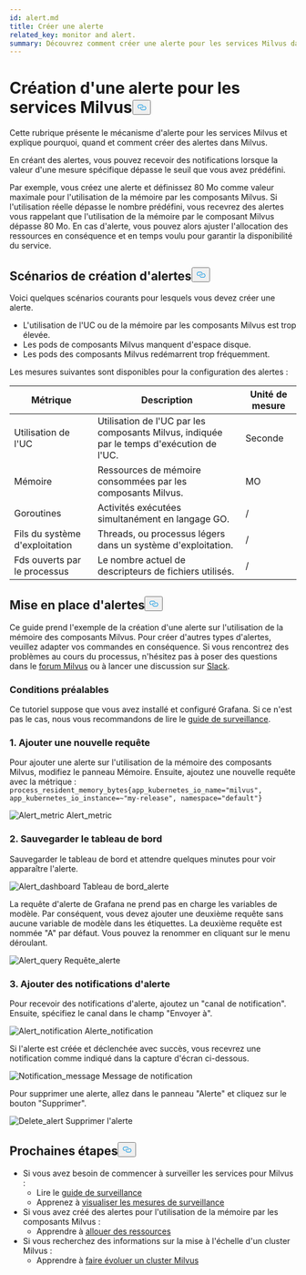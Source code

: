 ```yaml
---
id: alert.md
title: Créer une alerte
related_key: monitor and alert.
summary: Découvrez comment créer une alerte pour les services Milvus dans Grafana.
---
```


<h1 id="Create-an-Alert-for-Milvus-Services" class="common-anchor-header">Création d'une alerte pour les services Milvus<button data-href="#Create-an-Alert-for-Milvus-Services" class="anchor-icon" translate="no">
      <svg translate="no"
        aria-hidden="true"
        focusable="false"
        height="20"
        version="1.1"
        viewBox="0 0 16 16"
        width="16"
      >
        <path
          fill="#0092E4"
          fill-rule="evenodd"
          d="M4 9h1v1H4c-1.5 0-3-1.69-3-3.5S2.55 3 4 3h4c1.45 0 3 1.69 3 3.5 0 1.41-.91 2.72-2 3.25V8.59c.58-.45 1-1.27 1-2.09C10 5.22 8.98 4 8 4H4c-.98 0-2 1.22-2 2.5S3 9 4 9zm9-3h-1v1h1c1 0 2 1.22 2 2.5S13.98 12 13 12H9c-.98 0-2-1.22-2-2.5 0-.83.42-1.64 1-2.09V6.25c-1.09.53-2 1.84-2 3.25C6 11.31 7.55 13 9 13h4c1.45 0 3-1.69 3-3.5S14.5 6 13 6z"
        ></path>
      </svg>
    </button></h1><p>Cette rubrique présente le mécanisme d'alerte pour les services Milvus et explique pourquoi, quand et comment créer des alertes dans Milvus.</p>
<p>En créant des alertes, vous pouvez recevoir des notifications lorsque la valeur d'une mesure spécifique dépasse le seuil que vous avez prédéfini.</p>
<p>Par exemple, vous créez une alerte et définissez 80 Mo comme valeur maximale pour l'utilisation de la mémoire par les composants Milvus. Si l'utilisation réelle dépasse le nombre prédéfini, vous recevrez des alertes vous rappelant que l'utilisation de la mémoire par le composant Milvus dépasse 80 Mo. En cas d'alerte, vous pouvez alors ajuster l'allocation des ressources en conséquence et en temps voulu pour garantir la disponibilité du service.</p>
<h2 id="Scenarios-for-creating-alerts" class="common-anchor-header">Scénarios de création d'alertes<button data-href="#Scenarios-for-creating-alerts" class="anchor-icon" translate="no">
      <svg translate="no"
        aria-hidden="true"
        focusable="false"
        height="20"
        version="1.1"
        viewBox="0 0 16 16"
        width="16"
      >
        <path
          fill="#0092E4"
          fill-rule="evenodd"
          d="M4 9h1v1H4c-1.5 0-3-1.69-3-3.5S2.55 3 4 3h4c1.45 0 3 1.69 3 3.5 0 1.41-.91 2.72-2 3.25V8.59c.58-.45 1-1.27 1-2.09C10 5.22 8.98 4 8 4H4c-.98 0-2 1.22-2 2.5S3 9 4 9zm9-3h-1v1h1c1 0 2 1.22 2 2.5S13.98 12 13 12H9c-.98 0-2-1.22-2-2.5 0-.83.42-1.64 1-2.09V6.25c-1.09.53-2 1.84-2 3.25C6 11.31 7.55 13 9 13h4c1.45 0 3-1.69 3-3.5S14.5 6 13 6z"
        ></path>
      </svg>
    </button></h2><p>Voici quelques scénarios courants pour lesquels vous devez créer une alerte.</p>
<ul>
<li>L'utilisation de l'UC ou de la mémoire par les composants Milvus est trop élevée.</li>
<li>Les pods de composants Milvus manquent d'espace disque.</li>
<li>Les pods des composants Milvus redémarrent trop fréquemment.</li>
</ul>
<p>Les mesures suivantes sont disponibles pour la configuration des alertes :</p>
<table>
<thead>
<tr><th>Métrique</th><th>Description</th><th>Unité de mesure</th></tr>
</thead>
<tbody>
<tr><td>Utilisation de l'UC</td><td>Utilisation de l'UC par les composants Milvus, indiquée par le temps d'exécution de l'UC.</td><td>Seconde</td></tr>
<tr><td>Mémoire</td><td>Ressources de mémoire consommées par les composants Milvus.</td><td>MO</td></tr>
<tr><td>Goroutines</td><td>Activités exécutées simultanément en langage GO.</td><td>/</td></tr>
<tr><td>Fils du système d'exploitation</td><td>Threads, ou processus légers dans un système d'exploitation.</td><td>/</td></tr>
<tr><td>Fds ouverts par le processus</td><td>Le nombre actuel de descripteurs de fichiers utilisés.</td><td>/</td></tr>
</tbody>
</table>
<h2 id="Set-up-alerts" class="common-anchor-header">Mise en place d'alertes<button data-href="#Set-up-alerts" class="anchor-icon" translate="no">
      <svg translate="no"
        aria-hidden="true"
        focusable="false"
        height="20"
        version="1.1"
        viewBox="0 0 16 16"
        width="16"
      >
        <path
          fill="#0092E4"
          fill-rule="evenodd"
          d="M4 9h1v1H4c-1.5 0-3-1.69-3-3.5S2.55 3 4 3h4c1.45 0 3 1.69 3 3.5 0 1.41-.91 2.72-2 3.25V8.59c.58-.45 1-1.27 1-2.09C10 5.22 8.98 4 8 4H4c-.98 0-2 1.22-2 2.5S3 9 4 9zm9-3h-1v1h1c1 0 2 1.22 2 2.5S13.98 12 13 12H9c-.98 0-2-1.22-2-2.5 0-.83.42-1.64 1-2.09V6.25c-1.09.53-2 1.84-2 3.25C6 11.31 7.55 13 9 13h4c1.45 0 3-1.69 3-3.5S14.5 6 13 6z"
        ></path>
      </svg>
    </button></h2><p>Ce guide prend l'exemple de la création d'une alerte sur l'utilisation de la mémoire des composants Milvus. Pour créer d'autres types d'alertes, veuillez adapter vos commandes en conséquence. Si vous rencontrez des problèmes au cours du processus, n'hésitez pas à poser des questions dans le <a href="https://discuss.milvus.io/">forum Milvus</a> ou à lancer une discussion sur <a href="https://join.slack.com/t/milvusio/shared_invite/zt-e0u4qu3k-bI2GDNys3ZqX1YCJ9OM~GQ">Slack</a>.</p>
<h3 id="Prerequisites" class="common-anchor-header">Conditions préalables</h3><p>Ce tutoriel suppose que vous avez installé et configuré Grafana. Si ce n'est pas le cas, nous vous recommandons de lire le <a href="/docs/fr/v2.5.x/monitor.md">guide de surveillance</a>.</p>
<h3 id="1-Add-a-new-query" class="common-anchor-header">1. Ajouter une nouvelle requête</h3><p>Pour ajouter une alerte sur l'utilisation de la mémoire des composants Milvus, modifiez le panneau Mémoire. Ensuite, ajoutez une nouvelle requête avec la métrique : <code translate="no">process_resident_memory_bytes{app_kubernetes_io_name=&quot;milvus&quot;, app_kubernetes_io_instance=~&quot;my-release&quot;, namespace=&quot;default&quot;}</code></p>
<p>
  
   <span class="img-wrapper"> <img translate="no" src="/docs/v2.5.x/assets/alert_metric.png" alt="Alert_metric" class="doc-image" id="alert_metric" />
   </span> <span class="img-wrapper"> <span>Alert_metric</span> </span></p>
<h3 id="2-Save-the-dashboard" class="common-anchor-header">2. Sauvegarder le tableau de bord</h3><p>Sauvegarder le tableau de bord et attendre quelques minutes pour voir apparaître l'alerte.</p>
<p>
  
   <span class="img-wrapper"> <img translate="no" src="/docs/v2.5.x/assets/alert_dashboard.png" alt="Alert_dashboard" class="doc-image" id="alert_dashboard" />
   </span> <span class="img-wrapper"> <span>Tableau de bord_alerte</span> </span></p>
<p>La requête d'alerte de Grafana ne prend pas en charge les variables de modèle. Par conséquent, vous devez ajouter une deuxième requête sans aucune variable de modèle dans les étiquettes. La deuxième requête est nommée "A" par défaut. Vous pouvez la renommer en cliquant sur le menu déroulant.</p>
<p>
  
   <span class="img-wrapper"> <img translate="no" src="/docs/v2.5.x/assets/alert_query.png" alt="Alert_query" class="doc-image" id="alert_query" />
   </span> <span class="img-wrapper"> <span>Requête_alerte</span> </span></p>
<h3 id="3-Add-alert-notifications" class="common-anchor-header">3. Ajouter des notifications d'alerte</h3><p>Pour recevoir des notifications d'alerte, ajoutez un &quot;canal de notification&quot;. Ensuite, spécifiez le canal dans le champ &quot;Envoyer à&quot;.</p>
<p>
  
   <span class="img-wrapper"> <img translate="no" src="/docs/v2.5.x/assets/alert_notification.png" alt="Alert_notification" class="doc-image" id="alert_notification" />
   </span> <span class="img-wrapper"> <span>Alerte_notification</span> </span></p>
<p>Si l'alerte est créée et déclenchée avec succès, vous recevrez une notification comme indiqué dans la capture d'écran ci-dessous.</p>
<p>
  
   <span class="img-wrapper"> <img translate="no" src="/docs/v2.5.x/assets/notification_message.png" alt="Notification_message" class="doc-image" id="notification_message" />
   </span> <span class="img-wrapper"> <span>Message de notification</span> </span></p>
<p>Pour supprimer une alerte, allez dans le panneau "Alerte" et cliquez sur le bouton "Supprimer".</p>
<p>
  
   <span class="img-wrapper"> <img translate="no" src="/docs/v2.5.x/assets/delete_alert.png" alt="Delete_alert" class="doc-image" id="delete_alert" />
   </span> <span class="img-wrapper"> <span>Supprimer l'alerte</span> </span></p>
<h2 id="Whats-next" class="common-anchor-header">Prochaines étapes<button data-href="#Whats-next" class="anchor-icon" translate="no">
      <svg translate="no"
        aria-hidden="true"
        focusable="false"
        height="20"
        version="1.1"
        viewBox="0 0 16 16"
        width="16"
      >
        <path
          fill="#0092E4"
          fill-rule="evenodd"
          d="M4 9h1v1H4c-1.5 0-3-1.69-3-3.5S2.55 3 4 3h4c1.45 0 3 1.69 3 3.5 0 1.41-.91 2.72-2 3.25V8.59c.58-.45 1-1.27 1-2.09C10 5.22 8.98 4 8 4H4c-.98 0-2 1.22-2 2.5S3 9 4 9zm9-3h-1v1h1c1 0 2 1.22 2 2.5S13.98 12 13 12H9c-.98 0-2-1.22-2-2.5 0-.83.42-1.64 1-2.09V6.25c-1.09.53-2 1.84-2 3.25C6 11.31 7.55 13 9 13h4c1.45 0 3-1.69 3-3.5S14.5 6 13 6z"
        ></path>
      </svg>
    </button></h2><ul>
<li>Si vous avez besoin de commencer à surveiller les services pour Milvus :<ul>
<li>Lire le <a href="/docs/fr/v2.5.x/monitor.md">guide de surveillance</a></li>
<li>Apprenez à <a href="/docs/fr/v2.5.x/visualize.md">visualiser les mesures de surveillance</a></li>
</ul></li>
<li>Si vous avez créé des alertes pour l'utilisation de la mémoire par les composants Milvus :<ul>
<li>Apprendre à <a href="/docs/fr/v2.5.x/allocate.md#standalone">allouer des ressources</a></li>
</ul></li>
<li>Si vous recherchez des informations sur la mise à l'échelle d'un cluster Milvus :<ul>
<li>Apprendre à <a href="/docs/fr/v2.5.x/scaleout.md">faire évoluer un cluster Milvus</a></li>
</ul></li>
</ul>
